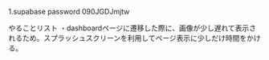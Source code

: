 1.supabase password
  090JGDJmjtw

やることリスト
・dashboardページに遷移した際に、画像が少し遅れて表示されるため。スプラッシュスクリーンを利用してページ表示に少しだけ時間をかける。

